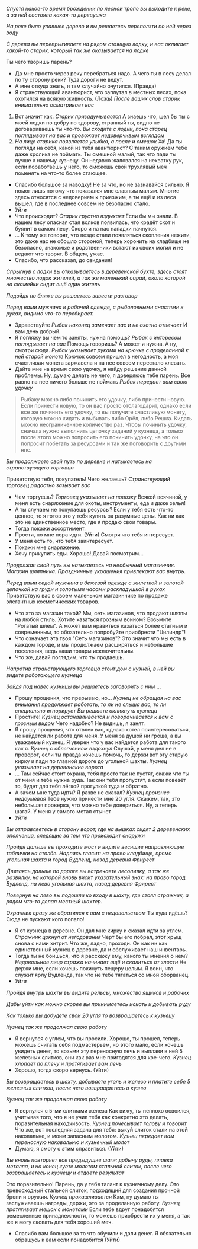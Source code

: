 *Спустя какое-то время брождении по лесной тропе вы выходите к реке, а за ней состояла какая-то деревушка*

*На реке было упавшее дерево и вы решаетесь переползти по ней через воду*

*С дерева вы перепрыгиваете на рядом стоящую лодку, и вас окликает какой-то старик, который так же оказывается на лодке*

Ты чего творишь парень?
- Да мне просто через реку перебраться надо.
А чего ты в лесу делал по ту сторону реки? Туда дороги не ведут.
- А мне откуда знать, я там случайно очутился. (Правда)
- Я странствующий авантюрист, что заплутал в местных лесах, пока охотился на всякую живность. (Ложь)
*После ваших слов старик внимательно осматривает вас*
1) Вот значит как.
*Старик призадумывается*
А знаешь что, шел бы ты с моей лодки по добру по здорову, странный ты, видно не договариваешь ты что-то.
*Вы сходите с лодки, пока старец поглядывает на вас и провожает недоверчивым взглядом*
2) *На лице старика появляется улыбка, а после и смешок*
Ха! Да ты погляди на себя, какой из тебя авантюрист? С таким оружием тебе даже кролика не поймать. Ты смешной малый, так что пади ты лучше к нашему кузнецу. Он недавно жаловался на нехватку рук, если поработаешь у него, то сможешь свой трухлявый меч поменять на что-то более стающее.
- Спасибо большое за наводку!
Не за что, но не зазнавайся сильно. Я помог лишь потому что показался мне славным малым. Многие здесь относятся с недоверием к приезжим, а ты ещё и из леса вышел, где в последнее совсем не безопасно стало.
- *Уйти*
- Что происходит?
*Старик грустно вздыхает*
Если бы мы знали. В нашем лесу опасная стая волков появилась, что крадёт скот и буянит в самом лесу. Скоро и на нас нападки начнутся.
- ...
К тому же говорят, что везде стали появляться скопления нежити, это даже нас не обошло стороной, теперь хоронить на кладбище не безопасно, знакомые и родственники встают из своих могил и не ведают что творят. В общем, ужас.
- Спасибо, что рассказал, до свидания!

*Спрыгнув с лодки вы отказываетесь в деревенской бухте, здесь стоят множество лодок жителей, а так же маленький сарай, около которой на скамейки сидит ещё один житель*

*Подойдя по ближе вы решаетесь завести разговор*

*Перед вами мужчина в рабочей одежде, с рыболовными снастями в руках, видимо что-то перебирает.*
- Здравствуйте
*Рыбак наконец замечает вас и не охотно отвечает*
И вам день добрый.
- Я погляжу вы чем то заняты, нужна помощь?
*Рыбак с интересом поглядывает на вас*
Помощь говоришь? А может и нужна. А ну, смотри сюда.
*Рыбак указывает руками на крючке с проделанной к ней старой монете*
Крючок совсем пришел в негодность, а моя счастливая монета заржавела и на нее совсем перестало клевать.
- Дайте мне на время свою удочку, я найду решение данной проблемы.
Ну, думаю делать не чего, я доверяюсь тебе парень. Все равно на нее ничего больше не поймать
*Рыбак передает вам свою удочку*
> Рыбаку можно либо починить его удочку, либо принести новую. Если принести новую, то он вас просто отблагодарит, однако если все же починить его удочку, то вы получите счастливую монету, которую можно кидать и выбивать либо Орёл, либо Решка. Кидать можно неограниченное количество раз.
> Чтобы починить удочку, сначала нужно выполнить цепочку заданий у кузнеца, а только после этого можно попросить его починить удочку, на что он попросит побегать за ресурсами и так же поговорить с другими нпс.

*Вы продолжаете свой путь по деревне и натыкаетесь на странствующего торговца*

Приветствую тебя, покупатель! Чего желаешь?
*Странствующий торговец радостно зазывает вас*
- Чем торгуешь?
*Торговец указывает на повозку*
Всякой всячиной, у меня есть снаряжение для охоты, инструменты, еда и даже зелья!
- А ты случаем не покупаешь ресурсы?
Если у тебя есть что-то ценное, то я готов это у тебя купить за разумные цены. Как ни как это не единственное место, где я продаю свои товары.
- Тогда покажи ассортимент.
- Прости, но мне пора идти. (Уйти)
Смотря что тебя интересует.
- У меня есть то, что тебя заинтересует.
- Покажи мне снаряжение.
- Хочу прикупить еды.
Хорошо! Давай посмотрим...

*Продолжая свой путь вы натыкаетесь на необычный магазинчик. Магазин шляпника. Праздничные украшения привлекают вас внутрь.*

*Перед вами седой мужчина в бежевой одежде с жилеткой и золотой цепочкой на груди и золотыми часами раскладушкой в руках*
Приветствую вас в своем маленьком магазинчике по продаже элегантных косметических товаров.
- Что это за магазин такой?
Мы, сеть магазинов, что продают шляпы на любой стиль. Хотите казаться грозным воином? Возьмите "Рогатый шлем". А может вам нравиться казаться более статным и современным, то обязательно попробуйте приобрести "Цилиндр"!
- Что означает эта твоя "Сеть магазинов"?
Это значит что мы есть в каждом городе, и мы продолжаем расширяться и небольшие поселения, ведь наши товары исключительны.
- Что же, давай поглядим, что ты продаешь.

*Напротив странствующего торговца стоит дом с кузней, в ней вы видите работающего кузнеца*

*Зайдя под навес кузницы вы решаетесь заговорить с ним*
...
- Прошу прощения, что прерываю, но...
*Кузнец не обращая на вас внимания продолжает работать, то ли не слыша вас, то ли специально игнорирует*
*Вы решаете окликнуть кузнеца*
- Простите!
*Кузнец останавливается и поворачивается к вам с грозным видом*
Чего надобно? Не видишь, я занят.
- Я прошу прощения, что отвлек вас, однако хотел поинтересоваться, не найдется ли работа для меня. У меня за душой ни гроша, а вы уважаемый кузнец. Я уверен что у вас найдется работа для такого как я.
*Кузнец с облегчением вздохнул*
Слушай, у меня дел не в проворот, если ты правда хочешь помочь, то держи вот эту старую кирку и пади по главной дороге до угольной шахты.
*Кузнец указывает на деревенские ворота*
- ...
Там сейчас стоит охрана, тебя просто так не пустят, скажи что ты от меня и тебе нужна руда. Так они тебя пропустят, а если повезёт то, будет для тебя лёгкой прогулкой туда и обратно.
- А зачем мне туда идти?
Я разве не сказал?
*Кузнец произнес недоумевая*
Тебе нужно принести мне 20 угля. Скажем, так, это небольшая проверка, что можно тебе довериться.
Ну, а теперь шагай. У меня у самого метал стынет
- *Уйти*

*Вы отправляетесь в сторону ворот, где на вышках сидят 2 деревенских ополченца, следящие за тем что происходит снаружи*

*Пройдя дальше вы проходите мост и видите весящие направляющие таблички на столбе. Надпись гласит: на право кладбище, прямо угольная шахта и город Вудленд, назад деревня Фрирест*

*Двигаясь дальше по дороге вы встречаете лесопилку, а так же развилку, на которой вновь висит указательный знак: на право город Вудленд, на лево угольная шахта, назад деревня Фрирест*

*Повернув на лево вы подошли ко входу в шахту, где стоял стражник, а рядом что-то делал местный шахтер.*

*Охранник сразу же обратился к вам с недовольством*
Ты куда идёшь? Сюда не пускают кого попало!
- Я от кузнеца в деревне. Он дал мне кирку и сказал идти за углем.
*Стражник цокнул от негодования*
Черт бы его побрал, этот хрыщ снова с нами хитрит.
Что же, ладно, проходи. Он как ни как единственный кузнец в деревне, да и обслуживает наш инвентарь.
- Тогда ты не боишься, что я расскажу ему, какого ты мнения о нем?
*Недовольное лицо стража начинает ещё и скалиться от злости*
Не держи мне, если хочешь покинуть пещеру целым. Я воин, что служит ярлу Вудленда, так что не тебе тягаться со мной оборванец.
- *Уйти*

*Пройдя внутрь шахты вы видите рельсы, множество ящиков и рабочих*

*Дабы уйти как можно скорее вы принимаетесь искать и добывать руду*

*Как только вы добудете свои 20 угля то возвращаетесь к кузнецу*

*Кузнец так же продолжал свою работу*
- Я вернулся с углем, что вы просили.
Хорошо, ты прошел, теперь можешь считать себя подмастерьем, но этого мало, если хочешь увидеть денег, то возьми эту переносную печь и выплави в ней 5 железных слитков, они как раз мне пригодятся для кое-чего.
*Кузнец хлопает по плечу и протягивает вам печь*
- Хорошо, тогда скоро вернусь. (Уйти)

*Вы возвращаетесь в шахту, добываете уголь и железо и платите себе 5 железных слитков, после чего возвращаетесь в кузню*

*Кузнец так же продолжал свою работу*
- Я вернулся с 5-ми слитками железа
Как вижу, ты неплохо освоился, учитывая того, что я не учил тебя как конкретно это делать, поразительная находчивость.
*Кузнец почесывает голову и говорит*
Что же, вот последняя задача для тебя: выкуй слиток стали на этой наковальне, и моим запасным молотом.
*Кузнец передает вам переносную наковальню и кузнечный молот*
- Думаю, я смогу с этим справиться. (Уйти)

*Вы вновь повторяет все предыдущие шаги: добычу руды, плавка металла, и на конец куете молотом стальной слиток, после чего возвращаетесь к кузнецу и отдаете результат*

Это поразительно! Парень, да у тебя талант к кузнечному делу. Это превосходный стальной слиток, подходящий для создания прочной брони и оружия.
*Кузнец прокашливается*
Кхм, ну думаю ты заслуживаешь награды, держи, это за проделанную работу.
*Кузнец протягивает мешок с монетами*
Если тебе вдруг понадобятся ремесленные принадлежности, то можешь приобрести их у меня, а так же я могу сковать для тебя хороший меч.
- Спасибо вам большое за то что обучили и дали денег. Я обязательно обращусь к вам если понадобится (Уйти)

